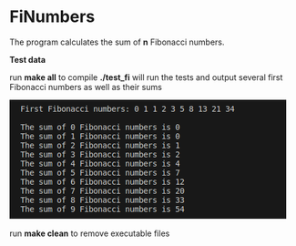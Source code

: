 # FiNumbers

The program calculates the sum of  **n** Fibonacci numbers.

**Test data**

run **make all** to compile 
**./test_fi** will run the tests and output several first Fibonacci numbers as well as their sums

![alt text](<Screenshot from 2024-03-03 11-38-12.png>)

run **make clean** to remove executable files
